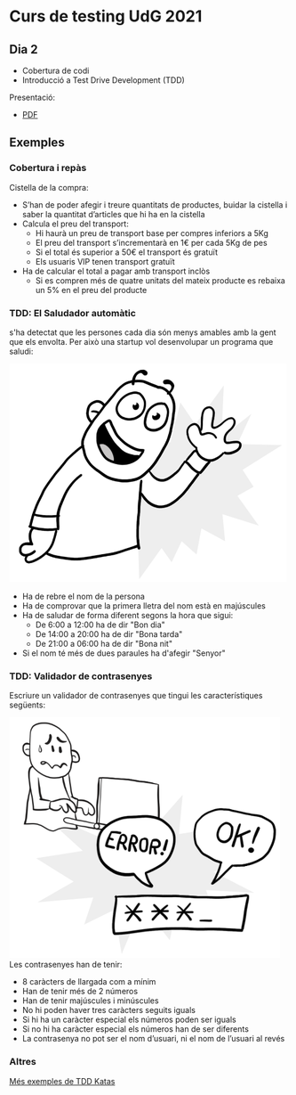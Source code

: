 # Curs de testing UdG 2021

## Dia 2

- Cobertura de codi
- Introducció a Test Drive Development (TDD)

Presentació:

- [PDF](Dia2_Presentació.pdf)

## Exemples

### Cobertura i repàs

Cistella de la compra:

* S’han de poder afegir i treure quantitats de productes, buidar la cistella i saber la quantitat d’articles que hi ha en la cistella
* Calcula el preu del transport:
  * Hi haurà un preu de transport base per compres inferiors a 5Kg
  * El preu del transport s’incrementarà en 1€ per cada 5Kg de pes
  * Si el total és superior a 50€ el transport és gratuït
  * Els usuaris VIP tenen transport gratuït
* Ha de calcular el total a pagar amb transport inclòs
  * Si es compren més de quatre unitats del mateix producte es rebaixa un 5% en el preu del producte

### TDD: El Saludador automàtic

s'ha detectat que les persones cada dia són menys amables amb la gent que els envolta. Per això una startup vol desenvolupar un programa que saludi:

![saludador](img/saluda.png)

- Ha de rebre el nom de la persona
- Ha de comprovar que la primera lletra del nom està en majúscules
- Ha de saludar de forma diferent segons la hora que sigui:
  - De 6:00 a 12:00 ha de dir "Bon dia"
  - De 14:00 a 20:00 ha de dir "Bona tarda"
  - De 21:00 a 06:00 ha de dir "Bona nit"
- Si el nom té més de dues paraules ha d'afegir "Senyor"

### TDD: Validador de contrasenyes

Escriure un validador de contrasenyes que tingui les característiques següents:

![contrasenyes](img/contrasenyes.png)
Les contrasenyes han de tenir:

- 8 caràcters de llargada com a mínim
- Han de tenir més de 2 números
- Han de tenir majúscules i minúscules
- No hi poden haver tres caràcters seguits iguals
- Si hi ha un caràcter especial els números poden ser iguals
- Si no hi ha caràcter especial els números han de ser diferents
- La contrasenya no pot ser el nom d’usuari, ni el nom de l’usuari al revés

### Altres

[Més exemples de TDD Katas](https://codingdojo.org/kata/)
